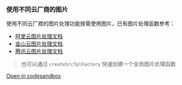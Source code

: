 ### 使用不同云厂商的图片

使用不同云厂商的图片处理功能按需使用图片，已有图片处理函数参考：

- [阿里云图片处理文档](https://help.aliyun.com/document_detail/44688.html)
- [金山云图片处理文档](https://docs.ksyun.com/documents/886)
- [腾讯云图片处理文档](https://cloud.tencent.com/document/product/460/36541)

> 也可以通过 `createSrcTplFactory` 快速创建一个全局图片处理函数

[Open in codesandbox](https://codesandbox.io/s/td81n)
